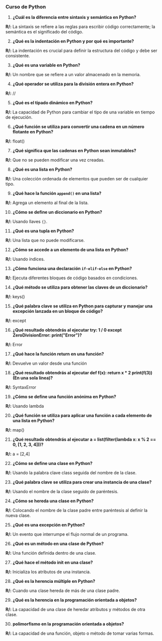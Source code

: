 ### Curso de Python

1. **¿Cuál es la diferencia entre sintaxis y semántica en Python?**

**R/:** La sintaxis se refiere a las reglas para escribir código correctamente; la semántica es el significado del código.

2. **¿Qué es la indentación en Python y por qué es importante?**

**R/:** La indentación es crucial para definir la estructura del código y debe ser consistente.

3. **¿Qué es una variable en Python?**

**R/:** Un nombre que se refiere a un valor almacenado en la memoria.

4. **¿Qué operador se utiliza para la división entera en Python?**

**R/:** //

5. **¿Qué es el tipado dinámico en Python?**

**R/:** La capacidad de Python para cambiar el tipo de una variable en tiempo de ejecución.

6. **¿Qué función se utiliza para convertir una cadena en un número flotante en Python?**

**R/:** float()

7. **¿Qué significa que las cadenas en Python sean inmutables?**

**R/:** Que no se pueden modificar una vez creadas.

8. **¿Qué es una lista en Python?**

**R/:** Una colección ordenada de elementos que pueden ser de cualquier tipo.

9. **¿Qué hace la función `append()` en una lista?**

**R/:** Agrega un elemento al final de la lista.

10. **¿Cómo se define un diccionario en Python?**

**R/:** Usando llaves `{}`.

11. **¿Qué es una tupla en Python?**

**R/:** Una lista que no puede modificarse.

12. **¿Cómo se accede a un elemento de una lista en Python?**

**R/:** Usando índices.

13. **¿Cómo funciona una declaración `if-elif-else` en Python?**

**R/:** Ejecuta diferentes bloques de código basados en condiciones.

14. **¿Qué método se utiliza para obtener las claves de un diccionario?**

**R/:** keys()

15. **¿Qué palabra clave se utiliza en Python para capturar y manejar una excepción lanzada en un bloque de código?**

**R/:** except

16. **¿Qué resultado obtendrás al ejecutar try: 1 / 0 except ZeroDivisionError: print("Error")?**

**R/:** Error

17. **¿Qué hace la función return en una función?**

**R/:** Devuelve un valor desde una función

18. **¿Qué resultado obtendrás al ejecutar def f(x): return x * 2 print(f(3)) (En una sola línea)?**

**R/:** SyntaxError

19. **¿Cómo se define una función anónima en Python?**

**R/:** Usando lambda

20. **¿Qué función se utiliza para aplicar una función a cada elemento de una lista en Python?**

**R/:** map()

21. **¿Qué resultado obtendrás al ejecutar a = list(filter(lambda x: x % 2 == 0, [1, 2, 3, 4]))?**

**R/:** a = [2,4]

22. **¿Cómo se define una clase en Python?**

**R/:** Usando la palabra clave class seguida del nombre de la clase.

23. **¿Qué palabra clave se utiliza para crear una instancia de una clase?**

**R/:** Usando el nombre de la clase seguido de paréntesis.

24. **¿Cómo se hereda una clase en Python?**

**R/:** Colocando el nombre de la clase padre entre paréntesis al definir la nueva clase.

25. **¿Qué es una excepción en Python?**

**R/:** Un evento que interrumpe el flujo normal de un programa.

26. **¿Qué es un método en una clase de Python?**

**R/:** Una función definida dentro de una clase.

27. **¿Qué hace el método __init__ en una clase?**

**R/:** Inicializa los atributos de una instancia.

28. **¿Qué es la herencia múltiple en Python?**

**R/:** Cuando una clase hereda de más de una clase padre.

29. **¿Qué es la herencia en la programación orientada a objetos?**

**R/:** La capacidad de una clase de heredar atributos y métodos de otra clase.

30. **polimorfismo en la programación orientada a objetos?**

**R/:** La capacidad de una función, objeto o método de tomar varias formas.